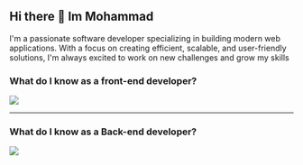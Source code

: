 ## Hi there 👋 Im Mohammad
<p>I'm a passionate software developer specializing in building modern web applications. With a focus on creating efficient, scalable, and user-friendly solutions, I'm always excited to work on new challenges and grow my skills</p>
<h3>What do I know as a front-end developer?</h3>
<img src="https://skillicons.dev/icons?i=html,css,bootstrap,js,tailwind,vue,vuetify,ts,nuxt,vite" />
<hr/>
<h3>What do I know as a Back-end developer?</h3>
<img src="https://skillicons.dev/icons?i=django,php,python,pycharm,redis,docker,git&theme=light" />
